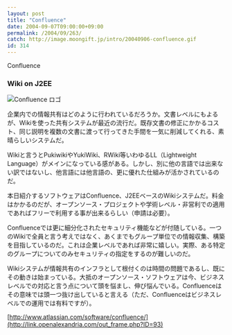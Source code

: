 ```yaml
---
layout: post
title: "Confluence"
date: 2004-09-07T09:00:00+09:00
permalink: /2004/09/263/
catch: http://image.moongift.jp/intro/20040906-confluence.gif
id: 314
---
```

Confluence  
<!--more-->

### Wiki on J2EE
  

![Confluence ロゴ](http://image.moongift.jp/intro/20040906-confluence.gif "Confluence ロゴ")

  

企業内での情報共有はどのように行われているだろうか。文書レベルにもよるが、Wikiを使った共有システムが最近の流行だ。既存文書の修正にかかるコスト、同じ説明を複数の文書に渡って行ってきた手間を一気に削減してくれる、素晴らしいシステムだ。

  

Wikiと言うとPukiwikiやYukiWiki、RWiki等いわゆるLL（Lightweight Language）がメインになっている感がある。しかし、別に他の言語では出来ない訳ではないし、他言語には他言語の、更に優れた仕組みが活かされているのだ。

  

本日紹介するソフトウェアはConfluence、J2EEベースのWikiシステムだ。料金はかかるのだが、オープンソース・プロジェクトや学術レベル・非営利での適用であればフリーで利用する事が出来るらしい（申請は必要）。

  

Confluenceでは更に細分化されたセキュリティ機能などが付随している。一つのWikiで全員と言う考えではなく、あくまでもグループ単位での情報収集、構築を目指しているのだ。これは企業レベルであれば非常に嬉しい。実際、ある特定のグループについてのみセキュリティの指定をするのが難しいのだ。

  

Wikiシステムが情報共有のインフラとして根付くのは時間の問題であるし、既にその動きは始まっている。大抵のオープンソース・ソフトウェアは今、ビジネスレベルでの対応と言う点について頭を悩まし、伸び悩んでいる。Confluenceはその意味では頭一つ抜け出していると言える（ただ、Confluenceはビジネスレベルでの運用では有料ですが）。

  

[http://www.atlassian.com/software/confluence/](http://link.openalexandria.com/out_frame.php?ID=93)

